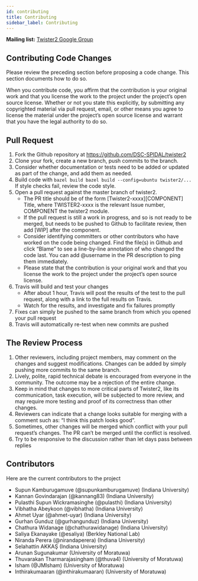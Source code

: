 ```yaml
---
id: contributing
title: Contributing
sidebar_label: Contributing
---
```


**Mailing list:** [Twister2 Google Group](mailto:twister2@googlegroups.com)


## Contributing Code Changes

Please review the preceding section before proposing a code change. This section documents how to do so.

When you contribute code, you affirm that the contribution is your original work and that you license the work to the project under the project’s open source license. Whether or not you state this explicitly, by submitting any copyrighted material via pull request, email, or other means you agree to license the material under the project’s open source license and warrant that you have the legal authority to do so.

## Pull Request

1. Fork the Github repository at https://github.com/DSC-SPIDAL/twister2 
2. Clone your fork, create a new branch, push commits to the branch.
3. Consider whether documentation or tests need to be added or updated as part of the change, and add them as needed.
4. Build code with `bazel build bazel build --config=ubuntu twister2/...` If style checks fail, review the code style.
5. Open a pull request against the master branch of twister2. 
   * The PR title should be of the form [Twister2-xxxx][COMPONENT] Title, where TWISTER2-xxxx is the relevant Issue number, COMPONENT the twister2 module. 
   * If the pull request is still a work in progress, and so is not ready to be merged, but needs to be pushed to Github to facilitate review, then add [WIP] after the component.
   * Consider identifying committers or other contributors who have worked on the code being changed. Find the file(s) in Github and click “Blame” to see a line-by-line annotation of who changed the code last. You can add @username in the PR description to ping them immediately.
   * Please state that the contribution is your original work and that you license the work to the project under the project’s open source license.
5. Travis will build and test your changes
   * After about 1 hour, Travis will post the results of the test to the pull request, along with a link to the full results on Travis.
   * Watch for the results, and investigate and fix failures promptly
6. Fixes can simply be pushed to the same branch from which you opened your pull request
7. Travis will automatically re-test when new commits are pushed

## The Review Process

1. Other reviewers, including project members, may comment on the changes and suggest modifications. Changes can be added by simply pushing more commits to the same branch.
2. Lively, polite, rapid technical debate is encouraged from everyone in the community. The outcome may be a rejection of the entire change.
4. Keep in mind that changes to more critical parts of Twister2, like its communication, task execution, will be subjected to more review, and may require more testing and proof of its correctness than other changes.
5. Reviewers can indicate that a change looks suitable for merging with a comment such as: “I think this patch looks good”. 
6. Sometimes, other changes will be merged which conflict with your pull request’s changes. The PR can’t be merged until the conflict is resolved. 
7. Try to be responsive to the discussion rather than let days pass between replies

## Contributors

Here are the current contributors to the project

* Supun Kamburugamuve \(@supunkamburugamuve\) (Indiana University)
* Kannan Govindarajan \(@kannang83\) (Indiana University)
* Pulasthi Supun Wickramasinghe \(@pulasthi\) (Indiana University)
* Vibhatha Abeykoon \(@vibhatha\) (Indiana University)
* Ahmet Uyar \(@ahmet-uyar\) (Indiana University)
* Gurhan Gunduz \(@gurhangunduz\) (Indiana University)
* Chathura Widanage \(@chathurawidanage\) (Indiana University)
* Saliya Ekanayake \(@esaliya\) (Berkley National Lab)
* Niranda Perera \(@nirandaperera\) (Indiana University)
* Selahattin AKKAŞ (Indiana University)
* Arunan Sugunakumar (University of Moratuwa)
* Thuvarakan Tharmarajasingham \(@thuva4\) (University of Moratuwa)
* Isham \(@JMIsham\) (University of Moratuwa)
* Inthirakumaaran \(@inthirakumaaran\) (University of Moratuwa)


